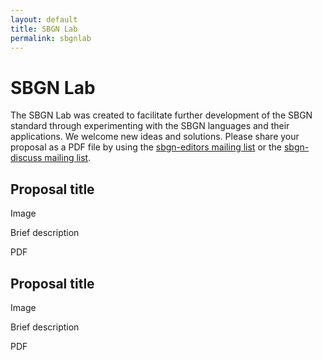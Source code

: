 ```yaml
---
layout: default
title: SBGN Lab
permalink: sbgnlab
---
```


# SBGN Lab

The SBGN Lab was created to facilitate further development of the SBGN standard through experimenting with the SBGN languages and their applications. We welcome new ideas and solutions. Please share your proposal as a PDF file by using the [sbgn-editors mailing list](mailto:sbgn-editors@googlegroups.com) or the [sbgn-discuss mailing list](mailto:sbgn-discuss@googlegroups.com).

## Proposal title

Image  

Brief description  

PDF  

## Proposal title

Image  

Brief description  

PDF  
